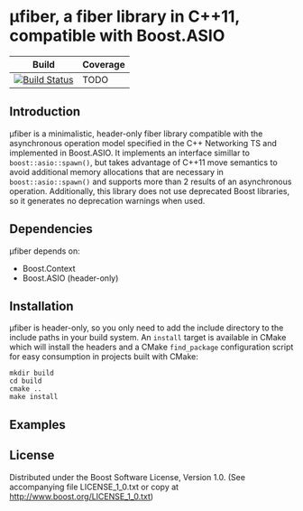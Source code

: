 # μfiber, a fiber library in C++11, compatible with Boost.ASIO


| Build | Coverage
|-------|---------
| [![Build Status](https://dev.azure.com/damianjarek93/ufiber/_apis/build/status/djarek.ufiber?branchName=master)](https://dev.azure.com/damianjarek93/ufiber/_build/latest?definitionId=1?branchName=master)        | TODO


## Introduction
μfiber is a minimalistic, header-only fiber library compatible with the
asynchronous operation model specified in the C++ Networking TS and implemented
in Boost.ASIO. It implements an interface simillar to `boost::asio::spawn()`,
but takes advantage of C++11 move semantics to avoid additional memory
allocations that are necessary in `boost::asio::spawn()` and supports more than
2 results of an asynchronous operation. Additionally, this library does not use
deprecated Boost libraries, so it generates no deprecation warnings when used.

## Dependencies
μfiber depends on:
- Boost.Context
- Boost.ASIO (header-only)

## Installation
μfiber is header-only, so you only need to add the include directory to the
include paths in your build system. An `install` target is available in CMake
which will install the headers and a CMake `find_package` configuration script
for easy consumption in projects built with CMake:
```
mkdir build
cd build
cmake ..
make install
```

## Examples

## License
Distributed under the Boost Software License, Version 1.0. (See accompanying
file LICENSE_1_0.txt or copy at http://www.boost.org/LICENSE_1_0.txt)
